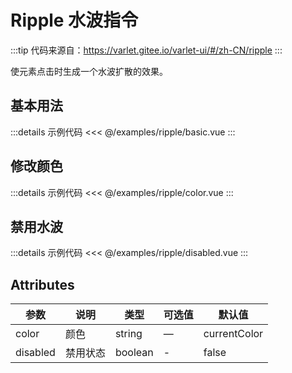 # Ripple 水波指令

<script setup>
import Basic from '/examples/ripple/basic.vue'
import Color from '/examples/ripple/color.vue'
import Disabled from '/examples/ripple/disabled.vue'
import BasicSource from '/examples/ripple/basic.vue?raw'
import ColorSource from '/examples/ripple/color.vue?raw'
import DisabledSource from '/examples/ripple/disabled.vue?raw'
</script>

:::tip
代码来源自：https://varlet.gitee.io/varlet-ui/#/zh-CN/ripple
:::

使元素点击时生成一个水波扩散的效果。

## 基本用法 <play :source-code="BasicSource" />

<Basic />

:::details 示例代码
<<< @/examples/ripple/basic.vue
:::

## 修改颜色 <play :source-code="ColorSource" />

<Color />

:::details 示例代码
<<< @/examples/ripple/color.vue
:::

## 禁用水波 <play :source-code="DisabledSource" />

<Disabled />

:::details 示例代码
<<< @/examples/ripple/disabled.vue
:::


## Attributes
| 参数      | 说明          | 类型      | 可选值                           | 默认值  |
|---------- |-------------- |---------- |--------------------------------  |-------- |
| color     | 颜色           | string | — | currentColor |
| disabled | 禁用状态 | boolean | - | false |

